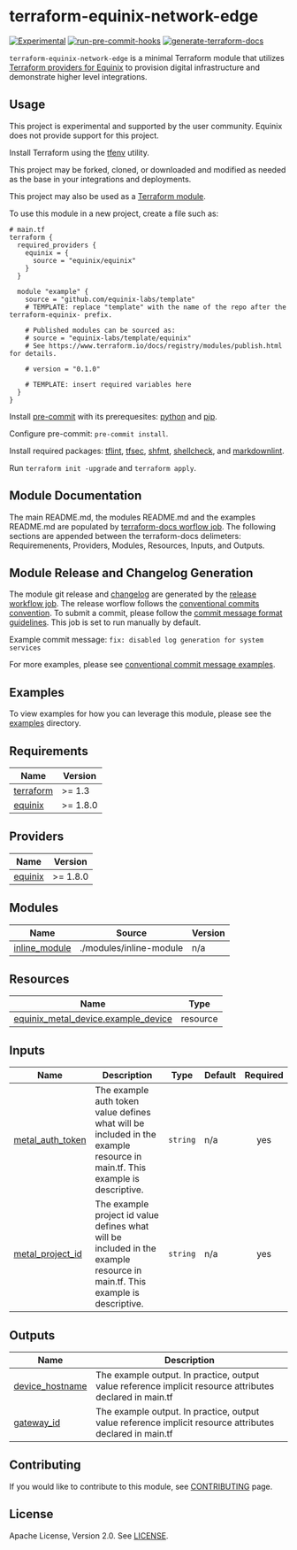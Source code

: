 # terraform-equinix-network-edge

<!-- TEMPLATE: Review all "TEMPLATE" comments and remove them when applied. -->
<!-- TEMPLATE: replace "template" with the name of your project. The prefix "terraform-equinix-" informs the Terraform registry that this project is a Terraform module associated with the Equinix provider, preserve this prefix. -->
[![Experimental](https://img.shields.io/badge/Stability-Experimental-red.svg)](https://github.com/equinix-labs/standards#about-uniform-standards)
[![run-pre-commit-hooks](https://github.com/equinix-labs/terraform-equinix-network-edge/actions/workflows/pre-commit.yaml/badge.svg)](https://github.com/equinix/terraform-equinix-network-edge/actions/workflows/pre-commit.yaml)
[![generate-terraform-docs](https://github.com/equinix/terraform-equinix-network-edge/actions/workflows/documentation.yaml/badge.svg)](https://github.com/equinix/terraform-equinix-network-edge/actions/workflows/documentation.yaml)

`terraform-equinix-network-edge` is a minimal Terraform module that
utilizes [Terraform providers for Equinix](https://registry.terraform.io/namespaces/equinix) to provision digital
infrastructure and demonstrate higher level integrations.

<!-- TEMPLATE: Insert an image here of the infrastructure diagram. You can generate a starting image using instructions found at https://www.terraform.io/docs/cli/commands/graph.html#generating-images -->

## Usage

This project is experimental and supported by the user community. Equinix does not provide support for this project.

Install Terraform using the [tfenv](https://github.com/tfutils/tfenv) utility.

This project may be forked, cloned, or downloaded and modified as needed as the base in your integrations and
deployments.

This project may also be used as a [Terraform module](https://learn.hashicorp.com/collections/terraform/modules).

To use this module in a new project, create a file such as:

```hcl
# main.tf
terraform {
  required_providers {
    equinix = {
      source = "equinix/equinix"
    }
  }

  module "example" {
    source = "github.com/equinix-labs/template"
    # TEMPLATE: replace "template" with the name of the repo after the terraform-equinix- prefix.

    # Published modules can be sourced as:
    # source = "equinix-labs/template/equinix"
    # See https://www.terraform.io/docs/registry/modules/publish.html for details.

    # version = "0.1.0"

    # TEMPLATE: insert required variables here
  }
}
```

Install [pre-commit](https://pre-commit.com/#install) with its
prerequesites: [python](https://docs.python.org/3/using/index.html)
and [pip](https://pip.pypa.io/en/stable/installation/).

Configure pre-commit: `pre-commit install`.

Install required
packages: [tflint](https://github.com/terraform-linters/tflint), [tfsec](https://aquasecurity.github.io/tfsec/v1.0.11/getting-started/installation/), [shfmt](https://github.com/mvdan/sh), [shellcheck](https://github.com/koalaman/shellcheck),
and [markdownlint](https://github.com/markdownlint/markdownlint).

Run `terraform init -upgrade` and `terraform apply`.

## Module Documentation

The main README.md, the modules README.md and the examples README.md are populated
by [terraform-docs worflow job](.github/workflows/documentation.yaml). The following sections are appended between the
terraform-docs delimeters: Requiremenents, Providers, Modules, Resources, Inputs, and Outputs.

## Module Release and Changelog Generation

The module git release and [changelog](CHANGELOG.md) are generated by
the [release workflow job](.github/workflows/release.yaml). The release worflow follows
the [conventional commits convention](https://www.conventionalcommits.org/). To submit a commit, please follow
the [commit message format guidelines](https://www.conventionalcommits.org/en/v1.0.0/#specification). This job is set to
run manually by default.

Example commit message: `fix: disabled log generation for system services`

For more examples, please
see [conventional commit message examples](https://www.conventionalcommits.org/en/v1.0.0/#examples).

## Examples

To view examples for how you can leverage this module, please see the [examples](examples/) directory.

<!-- TEMPLATE: The following block has been generated by terraform-docs util: https://github.com/terraform-docs/terraform-docs -->
<!-- BEGIN_TF_DOCS -->
## Requirements

| Name | Version |
|------|---------|
| <a name="requirement_terraform"></a> [terraform](#requirement\_terraform) | >= 1.3 |
| <a name="requirement_equinix"></a> [equinix](#requirement\_equinix) | >= 1.8.0 |

## Providers

| Name | Version |
|------|---------|
| <a name="provider_equinix"></a> [equinix](#provider\_equinix) | >= 1.8.0 |

## Modules

| Name | Source | Version |
|------|--------|---------|
| <a name="module_inline_module"></a> [inline\_module](#module\_inline\_module) | ./modules/inline-module | n/a |

## Resources

| Name | Type |
|------|------|
| [equinix_metal_device.example_device](https://registry.terraform.io/providers/equinix/equinix/latest/docs/resources/metal_device) | resource |

## Inputs

| Name | Description | Type | Default | Required |
|------|-------------|------|---------|:--------:|
| <a name="input_metal_auth_token"></a> [metal\_auth\_token](#input\_metal\_auth\_token) | The example auth token value defines what will be included in the example resource in main.tf. This example is descriptive. | `string` | n/a | yes |
| <a name="input_metal_project_id"></a> [metal\_project\_id](#input\_metal\_project\_id) | The example project id value defines what will be included in the example resource in main.tf. This example is descriptive. | `string` | n/a | yes |

## Outputs

| Name | Description |
|------|-------------|
| <a name="output_device_hostname"></a> [device\_hostname](#output\_device\_hostname) | The example output. In practice, output value reference implicit resource attributes declared in main.tf |
| <a name="output_gateway_id"></a> [gateway\_id](#output\_gateway\_id) | The example output. In practice, output value reference implicit resource attributes declared in main.tf |
<!-- END_TF_DOCS -->

## Contributing

If you would like to contribute to this module, see [CONTRIBUTING](CONTRIBUTING.md) page.

## License

Apache License, Version 2.0. See [LICENSE](LICENSE).
<!-- TEMPLATE: Expand this section with any additional information or requirements. -->
